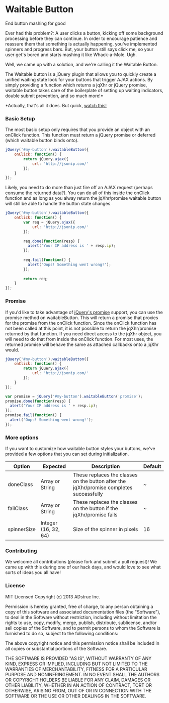 Waitable Button
========

End button mashing for good

Ever had this problem?: A user clicks a button, kicking off some background processing before they can continue. In order to encourage patience and reassure them that something is actually happening, you've implemented spinners and progress bars. But, your button still says click me, so your user get's bored and starts mashing it like Whack-a-Mole. Ugh.

Well, we came up with a solution, and we're calling it the Waitable Button.

The Waitable button is a jQuery plugin that allows you to quickly create a unified waiting state look for your buttons that trigger AJAX actions. By simply providing a function which returns a jqXhr or jQuery promise, waitable button takes care of the boilerplate of setting up waiting indicators, double submit prevention, and so much more!*


*Actually, that's all it does. But quick, [watch this!](http://www.youtube.com/watch?v=6lCGzO-6Zgc)

### Basic Setup
The most basic setup only requires that you provide an object with an onClick function. This function must return a jQuery promise or deferred (which waitable button binds onto).
```javascript
jQuery('#my-button').waitableButton({
    onClick: function() {
        return jQuery.ajax({
            url: 'http://jsonip.com/'
        });
    }
});
```

Likely, you need to do more than just fire off an AJAX request (perhaps consume the returned data?). You can do all of this inside the onClick function and as long as you alway return the jqXhr/promise waitable button will still be able to handle the button state changes.

```javascript
jQuery('#my-button').waitableButton({
    onClick: function() {
        var req = jQuery.ajax({
            url: 'http://jsonip.com/'
        });
        
        req.done(function(resp) {
          alert('Your IP address is ' + resp.ip);
        });
        
        req.fail(function() {
          alert('Oops! Something went wrong!');
        });
        
        return req;
    }
});
```

### Promise
If you'd like to take advantage of [jQuery's promise](http://api.jquery.com/jQuery.Deferred/) support, you can use the promise method on waitableButton. This will return a promise that proxies for the promise from the onClick function. Since the onClick function has not been called at this point, it is not possible to return the jqXhr/promise returned by that function. If you need direct access to the jqXhr object, you will need to do that from inside the onClick function. For most uses, the returned promise will behave the same as attached callbacks onto a jqXhr would.

```javascript
jQuery('#my-button').waitableButton({
    onClick: function() {
        return jQuery.ajax({
            url: 'http://jsonip.com/'
        });
    }
});

var promise = jQuery('#my-button').waitableButton('promise');
promise.done(function(resp) {
  alert('Your IP address is ' + resp.ip);
});
promise.fail(function() {
  alert('Oops! Something went wrong!');
});

```

### More options
If you want to customize how waitable button styles your buttons, we've provided a few options that you can set during initialization.

Option      | Expected             | Description                                                                             | Default
------------|----------------------|-----------------------------------------------------------------------------------------|--------
doneClass   | Array or String      | These replaces the classes on the button after the jqXhr/promise completes successfully | ~
failClass   | Array or String      | These replaces the classes on the button if the jqXhr/promise fails                     | ~
spinnerSize | Integer (16, 32, 64) | Size of the spinner in pixels                                                           | 16

### Contributing
We welcome all contributions (please fork and submit a pull request)! We came up with this during one of our hack days, and would love to see what sorts of ideas you all have!

### License
MIT Licensed
Copyright (c) 2013 ADstruc Inc.

Permission is hereby granted, free of charge, to any person obtaining a copy of this software and associated documentation files (the "Software"), to deal in the Software without restriction, including without limitation the rights to use, copy, modify, merge, publish, distribute, sublicense, and/or sell copies of the Software, and to permit persons to whom the Software is furnished to do so, subject to the following conditions:

The above copyright notice and this permission notice shall be included in all copies or substantial portions of the Software.

THE SOFTWARE IS PROVIDED "AS IS", WITHOUT WARRANTY OF ANY KIND, EXPRESS OR IMPLIED, INCLUDING BUT NOT LIMITED TO THE WARRANTIES OF MERCHANTABILITY, FITNESS FOR A PARTICULAR PURPOSE AND NONINFRINGEMENT. IN NO EVENT SHALL THE AUTHORS OR COPYRIGHT HOLDERS BE LIABLE FOR ANY CLAIM, DAMAGES OR OTHER LIABILITY, WHETHER IN AN ACTION OF CONTRACT, TORT OR OTHERWISE, ARISING FROM, OUT OF OR IN CONNECTION WITH THE SOFTWARE OR THE USE OR OTHER DEALINGS IN THE SOFTWARE.
